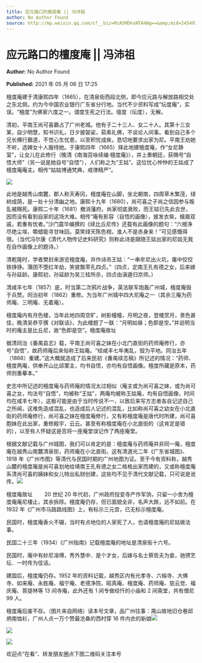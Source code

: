 ```yaml
---
title: 应元路口的檀度庵 || 冯沛祖
author: No Author Found
source: http://mp.weixin.qq.com/s?__biz=MzA5MDkxNTA4Ng==&amp;mid=2454911011&amp;idx=1&amp;sn=fd9ed8c3588ddd7e8e008b8b8c17af1d&amp;chksm=87a23042b0d5b9540f0ef47f2eb40f37c95a4717327f5fb4ca9047180bd3fcff34a04d62f26f#rd
---
```


# 应元路口的檀度庵 || 冯沛祖

**Author:** No Author Found

**Published:** 2021 年 05 月 06 日 17:25

檀度庵建于清康熙四年（1665），在清泉街西段北侧，即今应元路与解放路相交处之东北侧。约为今中国农业银行广东省分行地。当代不少资料写成“坛度庵”，实误。“檀度”为佛家六度之一。谓度生死之行法。壇度（坛度），无解。

清初，平南王尚可喜霸占了广州老城。他有子二十三人、女二十人。其第十三女某，自少明慧，知书识礼，日夕披袈裟，茹素礼佛，不谈论人间事。看到自己多个兄长横行霸道，不觉心生忧患，以至积忧成疾，恳切地要求出家为尼。平南王劝她不听，选婢女十人服侍她。于康熙四年（1665）择此地建檀度庵，作“女尼静室”，让女儿在此修行（晚清《南海百咏续编·檀度庵》），并上奏朝廷，获赐号“自悟大师”（另一说是她自号“自悟”），人们称之为“王姑”。这位忧心忡忡的王姑成了檀度庵庵主。相传“姑姑博通梵典，戒律精严”。

![](https://mmbiz.qpic.cn/mmbiz_jpg/PJWG74pLsMZG5eJGNv02xD5Z15cbETzicsgslHiblhy6oQXgET2D71SRs9h9rYekjBfsgUIRicbYyibo2mnicESePzw/640)

此地是越秀山南麓，郡人称天寿冈，檀度庵在山脚，坐北朝南，四周草木繁茂，绿树成荫，是一处十分清幽之地。康熙十九年（1680），尚可喜之子尚之信因参与叛乱被赐死。康熙二十年（1681）撤消藩府。尚家彻底衰败，而王姑已先此去世，因而没有看到自家的这场大难。相传“庵有影容（自悟的画像），披发衣紫，蛾眉双戚，若重有忧者。”沙门震华编撰的《续比丘尼传》还载有此画像的题句：“六根净尽绝尘埃，嚼蜡能寻甘味回。莫笑绿天陈色相，谁人不是赤身来！”可见感慨得很。（当代冯尔康《清代人物传记史料研究》则称此诗是跟随王姑出家的尼姑无我在自作画像上的题诗。）

清乾隆时，学者樊封来游览檀度庵，并作诗吊王姑：“一串牟尼出火坑，庸中佼佼铁铮铮。蒲团不堕红羊劫，笑彼飘零孔四贞。”（四贞，定南王孔有德之女，后来嫁与孙延龄。康熙初，孙延龄为吴三桂所杀，四贞由滇遁归京师。）

清咸丰七年（1857）底，时当第二次鸦片战争，英法联军炮轰广州城，檀度庵毁于兵燹。同治初年（1862）重修。为当年广州城中四大尼庵之一（其余三庵为药师庵、三明庵、无着庵）。

檀度庵内有月色楼，当年此地四周空旷，树影幢幢，月明之夜，登楼赏月，景色甚佳，晚清吴恭亨撰《对联话》，为此楼题了一联：“月明如昼；色即是空。”并说明当时的庵主是比丘尼，故“色即是空”。檀度庵故址

据清同治《番禺县志》载，平南王尚可喜之妹在小北门直街的药师庵修行，亦号“自悟”，故药师庵后来俗称王姑庵。“经咸丰七年夷乱，毁为平地。同治五年（1866）重建。”这大概就造成了后来民初《番禺续志稿》所记述的情况：“药师、檀度两庵，供奉开山比邱栗主，均书自悟，亦均有自悟画像。檀度所藏是原本，药师则重摹本。”

史志中所记述的檀度庵与药师庵的情况太过相似（庵主或为尚可喜之妹，或为尚可喜之女，均法号“自悟”，均被称“王姑”，两庵均被称王姑庵，均有自悟画像，时间均在咸丰七年），这极可能是由于当时传说不一，以致后来写方志者各自记述自己之所闻，这难免造成混乱，也造成后人记述的混乱，比如称尚可喜之幼女在小北直街的药师庵修行，尚可喜之妹在檀度庵修行，又有称檀度庵是唐代时所建，尚可喜胞妹在此出家，重修殿宇，云云。甚至有称檀度庵在小北直街的（这肯定是错的），以至有人怀疑这是否将一座庵堂误记作了两座庵堂。

根据文献记载与广州城图，我们可以肯定的是：檀度庵与药师庵并非同一庵，檀度庵在越秀山南麓清泉街，药师庵在小北直街。这有清道光二年《广东省城图》、1918 年《广州市图》等清代与民国时期的广州地图为证。至于今有资料称，越秀山麓的檀度庵是尚可喜划地给靖南王孔有德之女二格格出家而建的，又或称檀度庵系清尚可喜的姨妹和女儿特出私财创建，这些均不见于清代文献记载，只可说是讹传。![](https://mmbiz.qpic.cn/mmbiz_png/bL2iaicTYdZn7KgHk91jiaUUeW942DaTkkZLraicmhUYbJRRgg3P45MB7RMgn0DtDdYZPJ5anib1CR6m3dTC2ZsNia2w/640?wx_fmt=png)

檀度庵故址        20 世纪 20 年代初，广州政府投变寺产作军饷，只留一小舍为檀度庵庵尼棲止，其余拆除。檀度庵仍存，但已面貌全非，名声大跌，远不如前。在 1932 年《广州市马路路线图》上，有标示三元宫，已无标示檀度庵。

民国时，檀度庵香火不辍，当时有点地位的人家死了人，也请檀度庵的尼姑做法事。

民国二十三年（1934）《广州指南》记载檀度庵的地址是清泉街十六号。

民国时，庵中有妙尼溶傅，秀外慧中．是个才女，后嫁与名士蔡哲夫为妾，驰骋艺坛．一时传为佳话。

建国后，檀度庵仍存。1952 年的资料记载，越秀区内有光孝寺、六榕寺、大佛寺、如来庵、永胜庵、福宁庵、老德净院、昭真庵、檀度庵、药师庵、慈云觉、福庆庵、菩提林等 13 间寺庵，此外还有 1 间专做经忏的小庙和 2 间斋堂，共有僧尼 99 人。

檀度庵后废不存。（图片来自网络）读本号文章，品广州往事：禺山故地旧仓巷邱炳南恤衫，广州人点一万个赞最沧桑的西村穿 16 件内衣的新娘![](https://mmbiz.qpic.cn/mmbiz_jpg/PJWG74pLsMZG5eJGNv02xD5Z15cbETzicVdVL42icr0Bs0441aH4R5icMYM6Nna1zZ1YeOibknlpdsNKsSPzckxoiag/640?wx_fmt=jpeg)

![](https://mmbiz.qpic.cn/mmbiz_jpg/PJWG74pLsMZG5eJGNv02xD5Z15cbETzicmQPtedeibIFiakVdKiaztrf8b3JxCiaP9X7ExibjnPgpVQJYyDiaibECqRCng/640)

![](https://mmbiz.qpic.cn/mmbiz_png/Ljib4So7yuWgJUcKwIhfDiaVy7cC6AvFSGSCjGjgwdql4icGjtPrCZK637RfxMttpD4z5zU5HVxasneTibF43gSVZA/640?wx_fmt=png)

欢迎点“在看”、转发朋友圈点下图二维码关注本号
